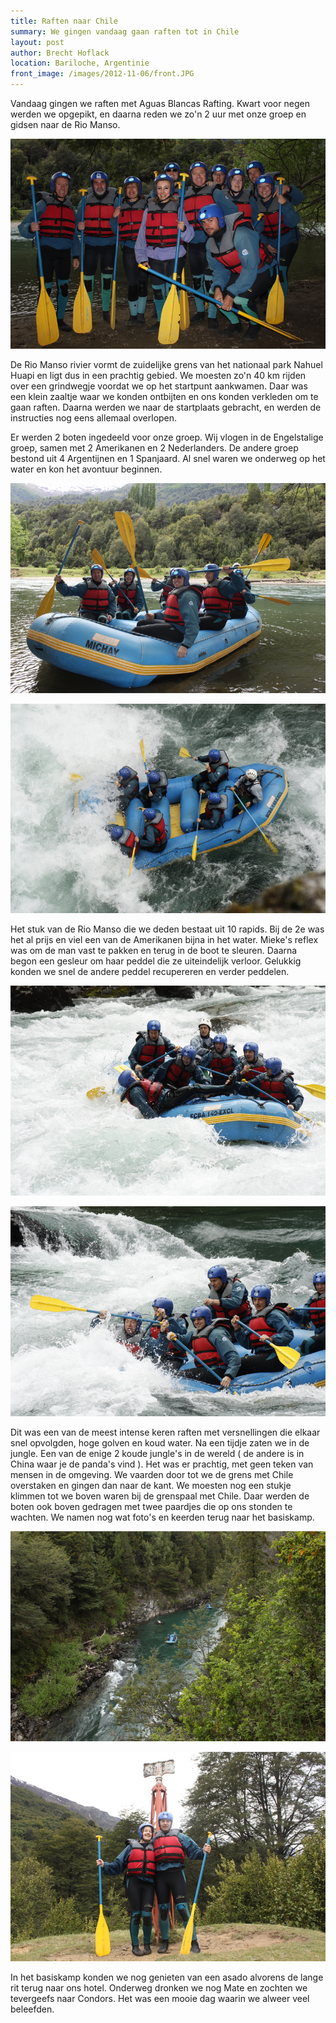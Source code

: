 ```yaml
---
title: Raften naar Chile
summary: We gingen vandaag gaan raften tot in Chile
layout: post
author: Brecht Hoflack
location: Bariloche, Argentinie
front_image: /images/2012-11-06/front.JPG
---
```

Vandaag gingen we raften met Aguas Blancas Rafting.  Kwart voor negen werden we opgepikt,  en daarna reden we zo'n 2 uur met onze groep en gidsen naar de Rio Manso.

![De groep](/images/2012-11-06/de_groep.JPG)

De Rio Manso rivier vormt de zuidelijke grens van het nationaal park Nahuel Huapi en ligt dus in een prachtig gebied.  We moesten zo'n 40 km rijden over een grindwegje voordat we op het startpunt aankwamen.  Daar was een klein zaaltje waar we konden ontbijten en ons konden verkleden om te gaan raften.  Daarna werden we naar de startplaats gebracht,  en werden de instructies nog eens allemaal overlopen.

Er werden 2 boten ingedeeld voor onze groep.  Wij vlogen in de Engelstalige groep,  samen met 2 Amerikanen en 2 Nederlanders.  De andere groep bestond uit 4 Argentijnen en 1 Spanjaard.  Al snel waren we onderweg op het water en kon het avontuur beginnen.

![Onze boot](/images/2012-11-06/onze_boot.JPG)

![Raften](/images/2012-11-06/raften.JPG)

Het stuk van de Rio Manso die we deden bestaat uit 10 rapids.  Bij de 2e was het al prijs en viel een van de Amerikanen bijna in het water.  Mieke's reflex was om de man vast te pakken en terug in de boot te sleuren.  Daarna begon een gesleur om haar peddel die ze uiteindelijk verloor.  Gelukkig konden we snel de andere peddel recupereren en verder peddelen.

![Mieke de reddende engel](/images/2012-11-06/mieke_redder.JPG)

![Onderweg](/images/2012-11-06/onderweg.JPG)

Dit was een van de meest intense keren raften met versnellingen die elkaar snel opvolgden,  hoge golven en koud water.  Na een tijdje zaten we in de jungle.  Een van de enige 2 koude jungle's in de wereld ( de andere is in China waar je de panda's vind ).  Het was er prachtig,  met geen teken van mensen in de omgeving.  We vaarden door tot we de grens met Chile overstaken en gingen dan naar de kant.  We moesten nog een stukje klimmen tot we boven waren bij de grenspaal met Chile.  Daar werden de boten ook boven gedragen met twee paardjes die op ons stonden te wachten.  We namen nog wat foto's en keerden terug naar het basiskamp.

![De koude jungle](/images/2012-11-06/jungle.JPG)

![In Chile](/images/2012-11-06/grenspaal.JPG)

In het basiskamp konden we nog genieten van een asado alvorens de lange rit terug naar ons hotel.  Onderweg dronken we nog Mate en zochten we tevergeefs naar Condors.  Het was een mooie dag waarin we alweer veel beleefden.
